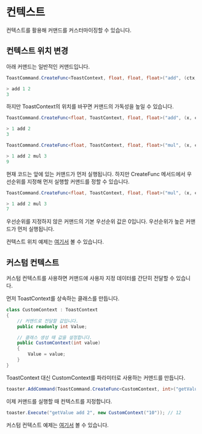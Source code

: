 # 컨텍스트

컨텍스트를 활용해 커맨드를 커스터마이징할 수 있습니다.

## 컨텍스트 위치 변경

아래 커맨드는 일반적인 커맨드입니다.
```cs
ToastCommand.CreateFunc<ToastContext, float, float, float>("add", (ctx, x, y) => x + y)
```
```js
> add 1 2
3
```

하지만 ToastContext의 위치를 바꾸면 커맨드의 가독성을 높일 수 있습니다.
```cs
ToastCommand.CreateFunc<float, ToastContext, float, float>("add", (x, ctx, y) => x + y)
```
```js
> 1 add 2
3
```

```cs
ToastCommand.CreateFunc<float, ToastContext, float, float>("mul", (x, ctx, y) => x * y)
```
```js
> 1 add 2 mul 3
9
```
현재 코드는 앞에 있는 커맨드가 먼저 실행됩니다.
하지만 CreateFunc 메서드에서 우선순위를 지정해 먼저 실행할 커맨드를 정할 수 있습니다.

```cs
ToastCommand.CreateFunc<float, ToastContext, float, float>("mul", (x, ctx, y) => x * y, 1)
```
```js
> 1 add 2 mul 3
7
```

우선순위를 지정하지 않은 커맨드의 기본 우선순위 값은 0입니다. 우선순위가 높은 커맨드가 먼저 실행됩니다.


컨텍스트 위치 예제는 [여기서](https://github.com/choshinyoung/Toast/blob/master/Examples/Calculator.cs) 볼 수 있습니다.


## 커스텀 컨텍스트

커스텀 컨텍스트를 사용하면 커맨드에 사용자 지정 데이터를 간단히 전달할 수 있습니다.

먼저 ToastContext를 상속하는 클래스를 만듭니다.
```cs
class CustomContext : ToastContext
{
    // 커맨드로 전달할 값입니다.
    public readonly int Value;

    // 클래스 생성 때 값을 설정합니다.
    public CustomContext(int value)
    {
        Value = value;
    }
}
```

ToastContext 대신 CustomContext를 파라미터로 사용하는 커맨드를 만듭니다.
```cs
toaster.AddCommand(ToastCommand.CreateFunc<CustomContext, int>("getValue", (ctx) => ctx.Value));
```

이제 커맨드를 실행할 때 컨텍스트를 지정합니다.
```cs
toaster.Execute("getValue add 2", new CustomContext("10")); // 12
```

커스텀 컨텍스트 예제는 [여기서](https://github.com/choshinyoung/Toast/blob/master/Examples/CustomContextExample.cs) 볼 수 있습니다.